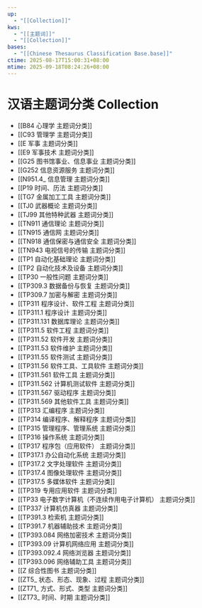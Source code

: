 ```yaml
---
up:
  - "[[Collection]]"
kws:
  - "[[主题词]]"
  - "[[Collection]]"
bases:
  - "[[Chinese Thesaurus Classification Base.base]]"
ctime: 2025-08-17T15:00:31+08:00
mtime: 2025-09-18T08:24:26+08:00
---
```


# 汉语主题词分类 Collection

- [[B84 心理学 主题词分类]]
- [[C93 管理学 主题词分类]]
- [[E 军事 主题词分类]]
- [[E9 军事技术 主题词分类]]
- [[G25 图书馆事业、信息事业 主题词分类]]
- [[G252 信息资源服务 主题词分类]]
- [[N951.4_ 信息管理 主题词分类]]
- [[P19 时间、历法 主题词分类]]
- [[TG7 金属加工工具 主题词分类]]
- [[TJ0 武器概论 主题词分类]]
- [[TJ99 其他特种武器 主题词分类]]
- [[TN911 通信理论 主题词分类]]
- [[TN915 通信网 主题词分类]]
- [[TN918 通信保密与通信安全 主题词分类]]
- [[TN943 电视信号的传输 主题词分类]]
- [[TP1 自动化基础理论 主题词分类]]
- [[TP2 自动化技术及设备 主题词分类]]
- [[TP30 一般性问题 主题词分类]]
- [[TP309.3 数据备份与恢复 主题词分类]]
- [[TP309.7 加密与解密 主题词分类]]
- [[TP311 程序设计、软件工程 主题词分类]]
- [[TP311.1 程序设计 主题词分类]]
- [[TP311.131 数据库理论 主题词分类]]
- [[TP311.5 软件工程 主题词分类]]
- [[TP311.52 软件开发 主题词分类]]
- [[TP311.53 软件维护 主题词分类]]
- [[TP311.55 软件测试 主题词分类]]
- [[TP311.56 软件工具、工具软件 主题词分类]]
- [[TP311.561 软件工具 主题词分类]]
- [[TP311.562 计算机测试软件 主题词分类]]
- [[TP311.567 驱动程序 主题词分类]]
- [[TP311.569 其他软件工具 主题词分类]]
- [[TP313 汇编程序 主题词分类]]
- [[TP314 编译程序、解释程序 主题词分类]]
- [[TP315 管理程序、管理系统 主题词分类]]
- [[TP316 操作系统 主题词分类]]
- [[TP317 程序包（应用软件） 主题词分类]]
- [[TP317.1 办公自动化系统 主题词分类]]
- [[TP317.2 文字处理软件 主题词分类]]
- [[TP317.4 图像处理软件 主题词分类]]
- [[TP317.5 多媒体软件 主题词分类]]
- [[TP319 专用应用软件 主题词分类]]
- [[TP33 电子数字计算机（不连续作用电子计算机） 主题词分类]]
- [[TP337 计算机仿真器 主题词分类]]
- [[TP391.3 检索机 主题词分类]]
- [[TP391.7 机器辅助技术 主题词分类]]
- [[TP393.084 网络加密技术 主题词分类]]
- [[TP393.09 计算机网络应用 主题词分类]]
- [[TP393.092.4 网络浏览器 主题词分类]]
- [[TP393.096 网络辅助工具 主题词分类]]
- [[Z 综合性图书 主题词分类]]
- [[ZT5_ 状态、形态、现象、过程 主题词分类]]
- [[ZT71_ 方式、形式、类型 主题词分类]]
- [[ZT73_ 时间、时期 主题词分类]]
